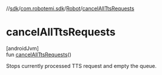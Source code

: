 //[sdk](../../../index.md)/[com.robotemi.sdk](../index.md)/[Robot](index.md)/[cancelAllTtsRequests](cancel-all-tts-requests.md)

# cancelAllTtsRequests

[androidJvm]\
fun [cancelAllTtsRequests](cancel-all-tts-requests.md)()

Stops currently processed TTS request and empty the queue.
